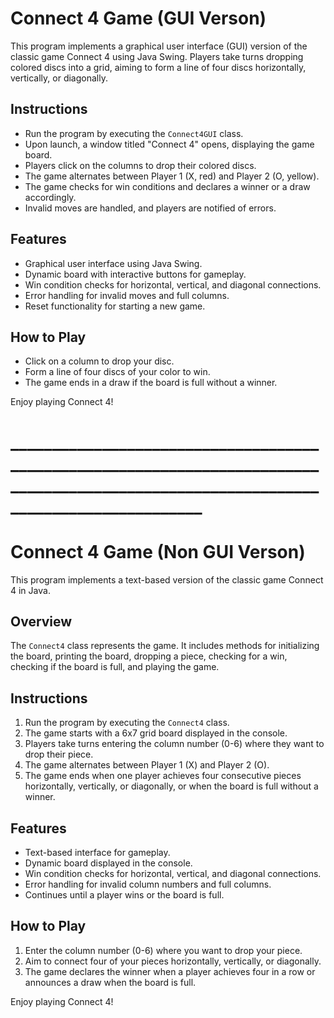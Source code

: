 # Connect 4 Game (GUI Verson)

This program implements a graphical user interface (GUI) version of the classic game Connect 4 using Java Swing. Players take turns dropping colored discs into a grid, aiming to form a line of four discs horizontally, vertically, or diagonally.

## Instructions
- Run the program by executing the `Connect4GUI` class.
- Upon launch, a window titled "Connect 4" opens, displaying the game board.
- Players click on the columns to drop their colored discs.
- The game alternates between Player 1 (X, red) and Player 2 (O, yellow).
- The game checks for win conditions and declares a winner or a draw accordingly.
- Invalid moves are handled, and players are notified of errors.

## Features
- Graphical user interface using Java Swing.
- Dynamic board with interactive buttons for gameplay.
- Win condition checks for horizontal, vertical, and diagonal connections.
- Error handling for invalid moves and full columns.
- Reset functionality for starting a new game.

## How to Play
- Click on a column to drop your disc.
- Form a line of four discs of your color to win.
- The game ends in a draw if the board is full without a winner.

Enjoy playing Connect 4!

# ______________________________________________________________________________________________________________________________________

# Connect 4 Game (Non GUI Verson)

This program implements a text-based version of the classic game Connect 4 in Java.

## Overview
The `Connect4` class represents the game. It includes methods for initializing the board, printing the board, dropping a piece, checking for a win, checking if the board is full, and playing the game.

## Instructions
1. Run the program by executing the `Connect4` class.
2. The game starts with a 6x7 grid board displayed in the console.
3. Players take turns entering the column number (0-6) where they want to drop their piece.
4. The game alternates between Player 1 (X) and Player 2 (O).
5. The game ends when one player achieves four consecutive pieces horizontally, vertically, or diagonally, or when the board is full without a winner.

## Features
- Text-based interface for gameplay.
- Dynamic board displayed in the console.
- Win condition checks for horizontal, vertical, and diagonal connections.
- Error handling for invalid column numbers and full columns.
- Continues until a player wins or the board is full.

## How to Play
1. Enter the column number (0-6) where you want to drop your piece.
2. Aim to connect four of your pieces horizontally, vertically, or diagonally.
3. The game declares the winner when a player achieves four in a row or announces a draw when the board is full.

Enjoy playing Connect 4!
